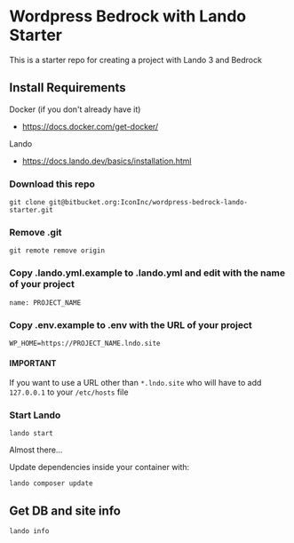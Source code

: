 # Wordpress Bedrock with Lando Starter
This is a starter repo for creating a project with Lando 3 and Bedrock

## Install Requirements
Docker (if you don't already have it)
* https://docs.docker.com/get-docker/

Lando
* https://docs.lando.dev/basics/installation.html

### Download this repo
```
git clone git@bitbucket.org:IconInc/wordpress-bedrock-lando-starter.git
```

### Remove .git 
```
git remote remove origin
```

### Copy .lando.yml.example to .lando.yml and edit  with the name of your project
```
name: PROJECT_NAME
```

### Copy .env.example to .env with the URL of your project
```
WP_HOME=https://PROJECT_NAME.lndo.site
```

#### IMPORTANT
If you want to use a URL other than ``*.lndo.site`` who will have to add ``127.0.0.1`` to your ``/etc/hosts`` file

### Start Lando
```
lando start
```

Almost there&hellip; 

Update dependencies inside your container with:
```
lando composer update
```

## Get DB and site info
```
lando info
```
